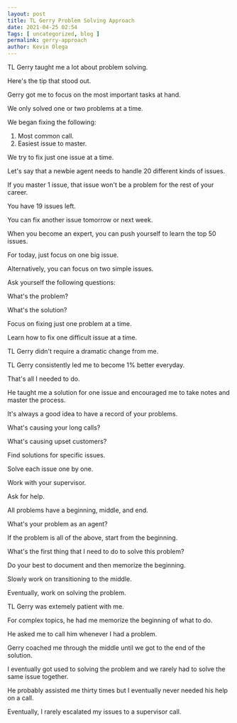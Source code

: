 ```yaml
--- 
layout: post 
title: TL Gerry Problem Solving Approach
date: 2021-04-25 02:54
Tags: [ uncategorized, blog ]
permalink: gerry-approach
author: Kevin Olega 
--- 
```

TL Gerry taught me a lot about problem solving.

Here's the tip that stood out.

Gerry got me to focus on the most important tasks at hand.

We only solved one or two problems at a time.

We began fixing the following:

1. Most common call.
2. Easiest issue to master.

We try to fix just one issue at a time.

Let's say that a newbie agent needs to handle 20 different kinds of issues.

If you master 1 issue, that issue won't be a problem for the rest of your career.

You have 19 issues left.

You can fix another issue tomorrow or next week.

When you become an expert, you can push yourself to learn the top 50 issues.

For today, just focus on one big issue.

Alternatively, you can focus on two simple issues.

Ask yourself the following questions:

What's the problem?

What's the solution?

Focus on fixing just one problem at a time.

Learn how to fix one difficult issue at a time.

TL Gerry didn't require a dramatic change from me.

TL Gerry consistently led me to become 1% better everyday.

That's all I needed to do.

He taught me a solution for one issue and encouraged me to take notes and master the process.

It's always a good idea to have a record of your problems.

What's causing your long calls?

What's causing upset customers?

Find solutions for specific issues.

Solve each issue one by one.

Work with your supervisor.

Ask for help.

All problems have a beginning, middle, and end.

What's your problem as an agent?

If the problem is all of the above, start from the beginning.

What's the first thing that I need to do to solve this problem?

Do your best to document and then memorize the beginning.

Slowly work on transitioning to the middle.

Eventually, work on solving the problem.

TL Gerry was extemely patient with me.

For complex topics, he had me memorize the beginning of what to do.

He asked me to call him whenever I had a problem.

Gerry coached me through the middle until we got to the end of the solution.

I eventually got used to solving the problem and we rarely had to solve the same issue together.

He probably assisted me thirty times but I eventually never needed his help on a call.

Eventually, I rarely escalated my issues to a supervisor call.